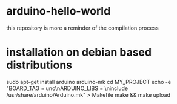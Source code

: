 # arduino-hello-world
this repository is more a reminder of the compilation process

# installation on debian based distributions

sudo apt-get install arduino arduino-mk
cd MY_PROJECT
echo -e "BOARD_TAG = uno\nARDUINO_LIBS = \ninclude /usr/share/arduino/Arduino.mk" > Makefile
make && make upload
